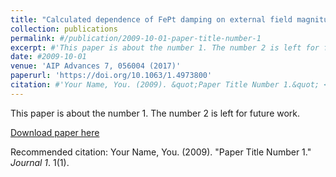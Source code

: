 ```yaml
---
title: "Calculated dependence of FePt damping on external field magnitude and direction"
collection: publications
permalink: #/publication/2009-10-01-paper-title-number-1
excerpt: #'This paper is about the number 1. The number 2 is left for future work.'
date: #2009-10-01
venue: 'AIP Advances 7, 056004 (2017)'
paperurl: 'https://doi.org/10.1063/1.4973800'
citation: #'Your Name, You. (2009). &quot;Paper Title Number 1.&quot; <i>Journal 1</i>. 1(1).'
---
```

This paper is about the number 1. The number 2 is left for future work.

[Download paper here](http://academicpages.github.io/files/paper1.pdf)

Recommended citation: Your Name, You. (2009). "Paper Title Number 1." <i>Journal 1</i>. 1(1).
